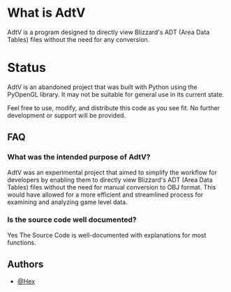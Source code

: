 
# What is AdtV

AdtV is a program designed to directly view Blizzard's ADT (Area Data Tables) files without the need for any conversion.

# Status
AdtV is an abandoned project that was built with Python using the PyOpenGL library. It may not be suitable for general use in its current state.

Feel free to use, modify, and distribute this code as you see fit. No further development or support will be provided.

## FAQ

### What was the intended purpose of AdtV?

AdtV was an experimental project that aimed to simplify the workflow for developers by enabling them to directly view Blizzard's ADT (Area Data Tables) files without the need for manual conversion to OBJ format. This would have allowed for a more efficient and streamlined process for examining and analyzing game level data.


### Is the source code well documented?

Yes The Source Code is well-documented with explanations for most functions.


## Authors

- [@Hex](https://github.com/Hextv)
   

